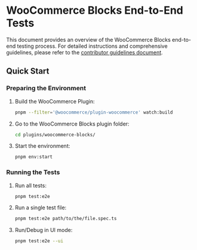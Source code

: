 # WooCommerce Blocks End-to-End Tests

This document provides an overview of the WooCommerce Blocks end-to-end testing process. For detailed instructions and comprehensive guidelines, please refer to the [contributor guidelines document](https://github.com/woocommerce/woocommerce/blob/refactor/core-e2e-utils-implementation/plugins/woocommerce-blocks/docs/contributors/e2e-guidelines.md).

## Quick Start

### Preparing the Environment

1. Build the WooCommerce Plugin:

   ```sh
   pnpm --filter='@woocommerce/plugin-woocommerce' watch:build
   ```

2. Go to the WooCommerce Blocks plugin folder:

   ```sh
   cd plugins/woocommerce-blocks/
   ```

3. Start the environment:

   ```sh
   pnpm env:start
   ```

### Running the Tests

1. Run all tests:

   ```sh
   pnpm test:e2e
   ```

2. Run a single test file:

   ```sh
   pnpm test:e2e path/to/the/file.spec.ts
   ```

3. Run/Debug in UI mode:

   ```sh
   pnpm test:e2e --ui
   ```
